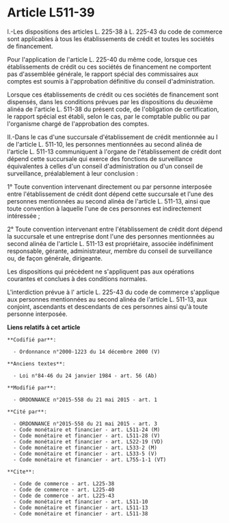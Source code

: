 # Article L511-39

I.-Les dispositions des articles L. 225-38 à L. 225-43 du code de commerce sont applicables à tous les établissements de
crédit et toutes les sociétés de financement. 

Pour l'application de l'article L. 225-40 du même code, lorsque ces établissements de crédit ou ces sociétés de financement
ne comportent pas d'assemblée générale, le rapport spécial des commissaires aux comptes est soumis à l'approbation définitive
du conseil d'administration. 

Lorsque ces établissements de crédit ou ces sociétés de financement sont dispensés, dans les conditions prévues par les
dispositions du deuxième alinéa de l'article L. 511-38 du présent code, de l'obligation de certification, le rapport spécial
est établi, selon le cas, par le comptable public ou par l'organisme chargé de l'approbation des comptes. 

II.-Dans le cas d'une succursale d'établissement de crédit mentionnée au I de l'article L. 511-10, les personnes mentionnées
au second alinéa de l'article L. 511-13 communiquent à l'organe de l'établissement de crédit dont dépend cette succursale qui
exerce des fonctions de surveillance équivalentes à celles d'un conseil d'administration ou d'un conseil de surveillance,
préalablement à leur conclusion : 

1° Toute convention intervenant directement ou par personne interposée entre l'établissement de crédit dont dépend cette
succursale et l'une des personnes mentionnées au second alinéa de l'article L. 511-13, ainsi que toute convention à laquelle
l'une de ces personnes est indirectement intéressée ; 

2° Toute convention intervenant entre l'établissement de crédit dont dépend la succursale et une entreprise dont l'une des
personnes mentionnées au second alinéa de l'article L. 511-13 est propriétaire, associée indéfiniment responsable, gérante,
administrateur, membre du conseil de surveillance ou, de façon générale, dirigeante. 

Les dispositions qui précèdent ne s'appliquent pas aux opérations courantes et conclues à des conditions normales. 

L'interdiction prévue à l'
article L. 225-43 du code de commerce 
s'applique aux personnes mentionnées au second alinéa de l'article L. 511-13, aux conjoint, ascendants et descendants de ces
personnes ainsi qu'à toute personne interposée.

**Liens relatifs à cet article**

	**Codifié par**:

	  - Ordonnance n°2000-1223 du 14 décembre 2000 (V)

	**Anciens textes**:

	  - Loi n°84-46 du 24 janvier 1984 - art. 56 (Ab)

	**Modifié par**:

	  - ORDONNANCE n°2015-558 du 21 mai 2015 - art. 1

	**Cité par**:

	  - ORDONNANCE n°2015-558 du 21 mai 2015 - art. 3
	  - Code monétaire et financier - art. L511-24 (M)
	  - Code monétaire et financier - art. L511-28 (V)
	  - Code monétaire et financier - art. L522-19 (VD)
	  - Code monétaire et financier - art. L533-2 (M)
	  - Code monétaire et financier - art. L533-5 (V)
	  - Code monétaire et financier - art. L755-1-1 (VT)

	**Cite**:

	  - Code de commerce - art. L225-38
	  - Code de commerce - art. L225-40
	  - Code de commerce - art. L225-43
	  - Code monétaire et financier - art. L511-10
	  - Code monétaire et financier - art. L511-13
	  - Code monétaire et financier - art. L511-38
